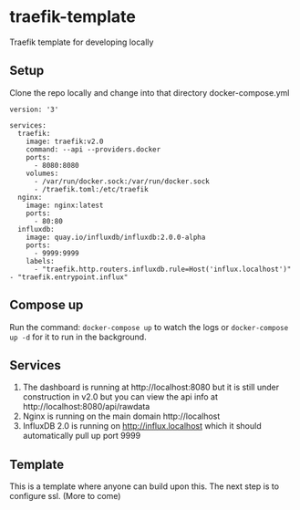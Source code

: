 # traefik-template
Traefik template for developing locally

## Setup
Clone the repo locally and change into that directory
docker-compose.yml
```
version: '3'

services:
  traefik:
    image: traefik:v2.0
    command: --api --providers.docker
    ports:
      - 8080:8080
    volumes:
      - /var/run/docker.sock:/var/run/docker.sock
      - /traefik.toml:/etc/traefik
  nginx:
    image: nginx:latest
    ports:
      - 80:80
  influxdb:
    image: quay.io/influxdb/influxdb:2.0.0-alpha
    ports:
      - 9999:9999
    labels:
      - "traefik.http.routers.influxdb.rule=Host('influx.localhost')"
- "traefik.entrypoint.influx"
```
## Compose up
Run the command:
`docker-compose up` to watch the logs 
or
`docker-compose up -d` for it to run in the background. 

## Services
1. The dashboard is running at http://localhost:8080 but it is still under construction in v2.0 but you can view the api info at http://localhost:8080/api/rawdata
2. Nginx is running on the main domain http://localhost
3. InfluxDB 2.0 is running on http://influx.localhost which it should automatically pull up port 9999

## Template
This is a template where anyone can build upon this.  The next step is to configure ssl. (More to come)
